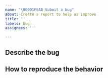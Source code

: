 ```yaml
---
name: "\U0001F6A8 Submit a bug"
about: Create a report to help us improve
title: ''
labels: bug
assignees: ''

---
```


## Describe the bug
<!-- A clear and concise description of what the bug is. -->

## How to reproduce the behavior
<!-- Include an example or the steps that led to the problem. Please try to be as specific as possible. -->
